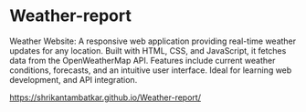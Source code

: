 # Weather-report
Weather Website: A responsive web application providing real-time weather updates for any location. Built with HTML, CSS, and JavaScript, it fetches data from the OpenWeatherMap API. Features include current weather conditions, forecasts, and an intuitive user interface. Ideal for learning web development, and API integration.

https://shrikantambatkar.github.io/Weather-report/
